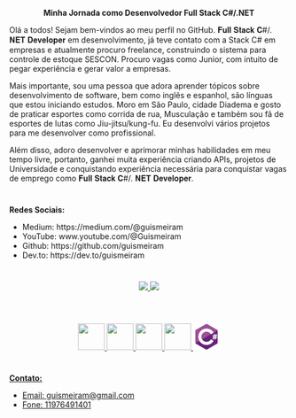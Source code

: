 <p><div align="center"><b>Minha Jornada como Desenvolvedor Full Stack C#/.NET</b></div></p>

<p>Olá a todos! Sejam bem-vindos ao meu perfil no GitHub. 𝐅𝐮𝐥𝐥 𝐒𝐭𝐚𝐜𝐤 𝐂#/. 𝐍𝐄𝐓 𝐃𝐞𝐯𝐞𝐥𝐨𝐩𝐞𝐫 em desenvolvimento, já teve contato com a Stack C# em empresas e atualmente procuro freelance, construindo o sistema para controle de estoque SESCON. Procuro vagas como Junior, com intuito de pegar experiência e gerar valor a empresas.</p>
<p>Mais importante, sou uma pessoa que adora aprender tópicos sobre desenvolvimento de software, bem como inglês e espanhol, são línguas que estou iniciando estudos. Moro em São Paulo, cidade Diadema e gosto de praticar esportes como corrida de rua, Musculação e também sou fã de esportes de lutas como Jiu-jitsu/kung-fu. Eu desenvolvi vários projetos para me desenvolver como profissional.</p>
<p>Além disso, adoro desenvolver e aprimorar minhas habilidades em meu tempo livre, portanto, ganhei muita experiência criando APIs, projetos de Universidade e conquistando experiência necessária para conquistar vagas de emprego como 𝐅𝐮𝐥𝐥 𝐒𝐭𝐚𝐜𝐤 𝐂#/. 𝐍𝐄𝐓 𝐃𝐞𝐯𝐞𝐥𝐨𝐩𝐞𝐫.</p>


# 

<b>Redes Sociais:</b>
<ul>
  <li>Medium: https://medium.com/@guismeiram</li>
  <li>YouTube: www.youtube.com/@Guismeiram</li>
  <li>Github: https://github.com/guismeiram</li>
  <li>Dev.to: https://dev.to/guismeiram</li>
</ul>

# 

<div align="center">
  <a href="https://github.com/guismeiram">
  <img height="180em" src="https://github-readme-stats.vercel.app/api?username=guismeiram&show_icons=true&theme=dark&include_all_commits=true&count_private=true"/>
  <img height="180em" src="https://github-readme-stats.vercel.app/api/top-langs/?username=guismeiram&layout=compact&langs_count=7&theme=dark"/>
</div>

# 

<div style="text-align: center">
  </br>
  <img height="48" width="48" src="https://img.icons8.com/color/48/000000/microsoft-sql-server.png"/>
  <img height="48" width="48" src="https://cdn.jsdelivr.net/gh/devicons/devicon/icons/postgresql/postgresql-original.svg" />
  <img height="48" width="48" src="https://cdn.jsdelivr.net/gh/devicons/devicon/icons/git/git-plain.svg" />
  <img height="48" width="48" src="https://cdn.jsdelivr.net/gh/devicons/devicon/icons/dotnetcore/dotnetcore-original.svg" />
  <img height="48" width="48" src="https://raw.githubusercontent.com/devicons/devicon/master/icons/csharp/csharp-original.svg">
</div>

# 

<b>Contato:</b>
<ul>
  <li>Email: guismeiram@gmail.com</li>
  <li>Fone: 11976491401</li>
</ul>


